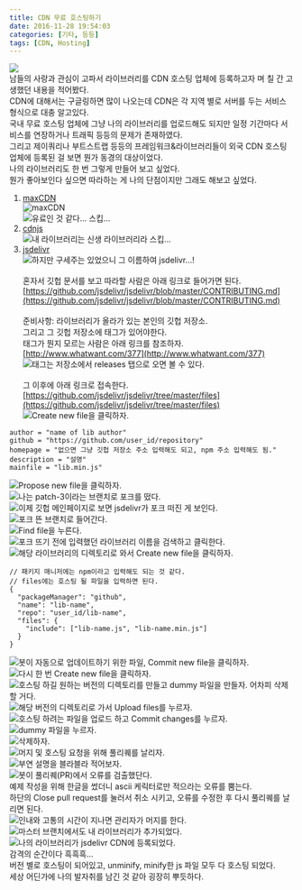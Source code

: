 ```yaml
---
title: CDN 무료 호스팅하기
date: 2016-11-28 19:54:03
categories: [기타, 등등]
tags: [CDN, Hosting]
---
```

![](CDN-Free-Hosting/thumb.png)  
남들의 사랑과 관심이 고파서 라이브러리를 CDN 호스팅 업체에 등록하고자 며 칠 간 고생했던 내용을 적어봤다.  
CDN에 대해서는 구글링하면 많이 나오는데 CDN은 각 지역 별로 서버를 두는 서비스 형식으로 대충 알고있다.  
국내 무료 호스팅 업체에 그냥 나의 라이브러리를 업로드해도 되지만 일정 기간마다 서비스를 연장하거나 트래픽 등등의 문제가 존재하였다.  
그리고 제이쿼리나 부트스트랩 등등의 프레임워크&라이브러리들이 외국 CDN 호스팅 업체에 등록된 걸 보면 뭔가 동경의 대상이었다.  
나의 라이브러리도 한 번 그렇게 만들어 보고 싶었다.  
뭔가 좋아보인다 싶으면 따라하는 게 나의 단점이지만 그래도 해보고 싶었다.

1. [maxCDN](https://www.maxcdn.com/)  
![maxCDN](CDN-Free-Hosting/maxcdn.jpg)  
![유료인 것 같다... 스킵...](CDN-Free-Hosting/01.png)  
2. [cdnjs](https://cdnjs.com/)  
![내 라이브러리는 신생 라이브러리라 스킵...](CDN-Free-Hosting/cdnjs.png)  
3. [jsdelivr](http://www.jsdelivr.com/)  
![하지만 구세주는 있었으니 그 이름하여 jsdelivr...!](CDN-Free-Hosting/jsdelivr.png)  
&nbsp;  
혼자서 깃헙 문서를 보고 따라할 사람은 아래 링크로 들어가면 된다.  
[https://github.com/jsdelivr/jsdelivr/blob/master/CONTRIBUTING.md](https://github.com/jsdelivr/jsdelivr/blob/master/CONTRIBUTING.md)  
&nbsp;  
준비사항: 라이브러리가 올라가 있는 본인의 깃헙 저장소.  
그리고 그 깃헙 저장소에 태그가 있어야한다.  
태그가 뭔지 모르는 사람은 아래 링크를 참조하자.  
[http://www.whatwant.com/377](http://www.whatwant.com/377)  
![태그는 저장소에서 releases 탭으로 오면 볼 수 있다.](CDN-Free-Hosting/02.png)  
&nbsp;   
그 이후에 아래 링크로 접속한다.  
[https://github.com/jsdelivr/jsdelivr/tree/master/files](https://github.com/jsdelivr/jsdelivr/tree/master/files)  
![Create new file을 클릭하자.](CDN-Free-Hosting/03.png)  
```
author = "name of lib author"
github = "https://github.com/user_id/repository"
homepage = "없으면 그냥 깃헙 저장소 주소 입력해도 되고, npm 주소 입력해도 됨."
description = "설명"
mainfile = "lib.min.js"
```
![Propose new file을 클릭하자.](CDN-Free-Hosting/04.png)  
![나는 patch-3이라는 브랜치로 포크를 떴다.](CDN-Free-Hosting/05.png)  
![이제 깃헙 메인페이지로 보면 jsdelivr가 포크 떠진 게 보인다.](CDN-Free-Hosting/06.png)  
![포크 뜬 브랜치로 들어간다.](CDN-Free-Hosting/07.png)  
![Find file을 누른다.](CDN-Free-Hosting/08.png)  
![포크 뜨기 전에 입력했던 라이브러리 이름을 검색하고 클릭한다.](CDN-Free-Hosting/09.png)  
![해당 라이브러리의 디렉토리로 와서 Create new file을 클릭하자.](CDN-Free-Hosting/10.png)  
```
// 패키지 매니저에는 npm이라고 입력해도 되는 것 같다.
// files에는 호스팅 될 파일을 입력하면 된다.
{
  "packageManager": "github",
  "name": "lib-name",
  "repo": "user_id/lib-name",
  "files": {
    "include": ["lib-name.js", "lib-name.min.js"]
  }
}
```
![봇이 자동으로 업데이트하기 위한 파일, Commit new file을 클릭하자.](CDN-Free-Hosting/11.png)  
![다시 한 번 Create new file을 클릭하자.](CDN-Free-Hosting/12.png)  
![호스팅 하길 원하는 버전의 디렉토리를 만들고 dummy 파일을 만들자. 어차피 삭제할 거다.](CDN-Free-Hosting/13.png)  
![해당 버전의 디렉토리로 가서 Upload files를 누르자.](CDN-Free-Hosting/14.png)  
![호스팅 하려는 파일을 업로드 하고 Commit changes를 누르자.](CDN-Free-Hosting/15.png)  
![dummy 파일을 누르자.](CDN-Free-Hosting/16.png)  
![삭제하자.](CDN-Free-Hosting/17.png)  
![머지 및 호스팅 요청을 위해 풀리퀘를 날리자.](CDN-Free-Hosting/18.png)  
![부연 설명을 블라블라 적어보자.](CDN-Free-Hosting/19.png)  
![봇이 풀리퀘(PR)에서 오류를 검출했단다.](CDN-Free-Hosting/20.png)  
예제 작성을 위해 한글을 썼더니 ascii 케릭터로만 적으라는 오류를 뿜는다.  
하단의 Close pull request를 눌러서 취소 시키고, 오류를 수정한 후 다시 풀리퀘를 날리면 된다.  
![인내와 고통의 시간이 지나면 관리자가 머지를 한다.](CDN-Free-Hosting/21.png)  
![마스터 브랜치에서도 내 라이브러리가 추가되었다.](CDN-Free-Hosting/22.png)  
![나의 라이브러리가 jsdelivr CDN에 등록되었다.](CDN-Free-Hosting/23.png)  
감격의 순간이다 흑흑흑…  
버전 별로 호스팅이 되어있고, unminify, minify한 js 파일 모두 다 호스팅 되었다.  
세상 어딘가에 나의 발자취를 남긴 것 같아 굉장히 뿌듯하다.
